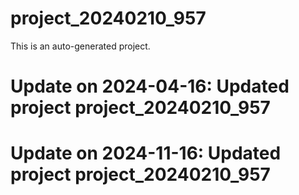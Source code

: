 # project_20240210_957

This is an auto-generated project.

# Update on 2024-04-16: Updated project project_20240210_957

# Update on 2024-11-16: Updated project project_20240210_957
